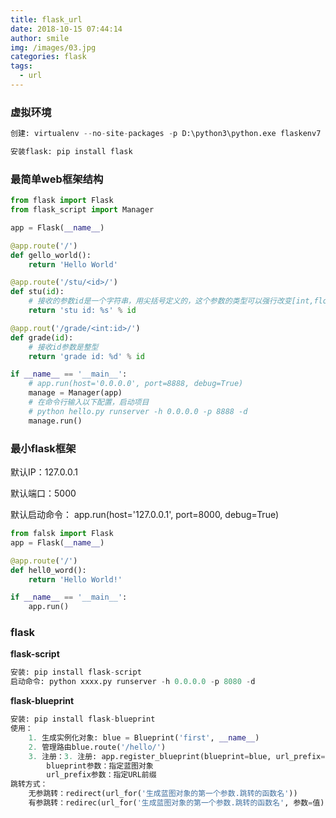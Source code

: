 ```yaml
---
title: flask_url
date: 2018-10-15 07:44:14
author: smile
img: /images/03.jpg
categories: flask
tags: 
  - url
---
```


### 虚拟环境
```python
创建: virtualenv --no-site-packages -p D:\python3\python.exe flaskenv7

安装flask: pip install flask
```
### 最简单web框架结构
```python
from flask import Flask
from flask_script import Manager

app = Flask(__name__)

@app.route('/')
def gello_world():
	return 'Hello World'

@app.route('/stu/<id>/')
def stu(id):
    # 接收的参数id是一个字符串，用尖括号定义的，这个参数的类型可以强行改变[int,float,string,path(接收路由后面的全部参数),get_uuid]
    return 'stu id: %s' % id

@app.rout('/grade/<int:id>/')
def grade(id):
    # 接收id参数是整型
    return 'grade id: %d' % id

if __name__ == '__main__':
	# app.run(host='0.0.0.0', port=8888, debug=True)
    manage = Manager(app)
    # 在命令行输入以下配置，启动项目
    # python hello.py runserver -h 0.0.0.0 -p 8888 -d
    manage.run()
```

### 最小flask框架

默认IP：127.0.0.1

默认端口：5000

默认启动命令：
app.run(host='127.0.0.1', port=8000, debug=True)

```python
from falsk import Flask
app = Flask(__name__)

@app.route('/')
def hell0_word():
    return 'Hello World!'

if __name__ == '__main__':
    app.run()
```

### flask
**flask-script**
```python
安装: pip install flask-script
启动命令: python xxxx.py runserver -h 0.0.0.0 -p 8080 -d
```

**flask-blueprint**
```python
安装: pip install flask-blueprint
使用：
    1. 生成实例化对象: blue = Blueprint('first', __name__)
    2. 管理路由blue.route('/hello/')
    3. 注册：3. 注册: app.register_blueprint(blueprint=blue, url_prefix='/app')
        blueprint参数：指定蓝图对象
        url_prefix参数：指定URL前缀
跳转方式：
    无参跳转：redirect(url_for('生成蓝图对象的第一个参数.跳转的函数名'))
    有参跳转：redirec(url_for('生成蓝图对象的第一个参数.跳转的函数名', 参数=值))
```
